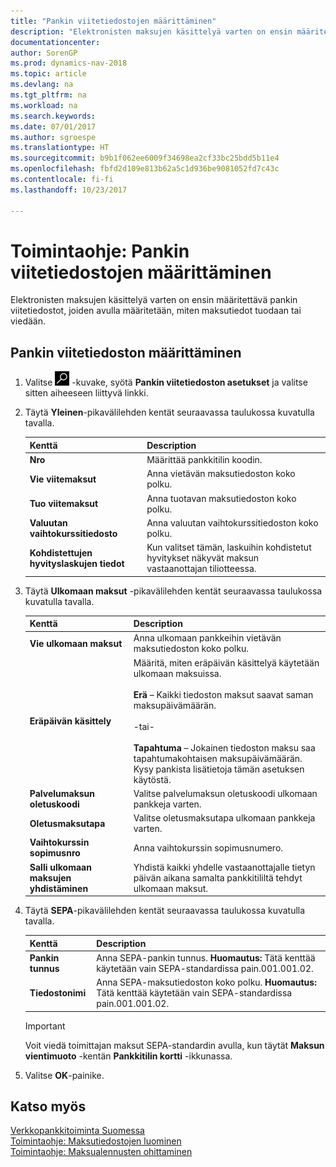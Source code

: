 ```yaml
---
title: "Pankin viitetiedostojen määrittäminen"
description: "Elektronisten maksujen käsittelyä varten on ensin määritettävä pankin viitetiedostot, joiden avulla määritetään, miten maksutiedot tuodaan tai viedään."
documentationcenter: 
author: SorenGP
ms.prod: dynamics-nav-2018
ms.topic: article
ms.devlang: na
ms.tgt_pltfrm: na
ms.workload: na
ms.search.keywords: 
ms.date: 07/01/2017
ms.author: sgroespe
ms.translationtype: HT
ms.sourcegitcommit: b9b1f062ee6009f34698ea2cf33bc25bdd5b11e4
ms.openlocfilehash: fbfd2d109e813b62a5c1d936be9081052fd7c43c
ms.contentlocale: fi-fi
ms.lasthandoff: 10/23/2017

---
```

# <a name="how-to-set-up-bank-reference-files"></a>Toimintaohje: Pankin viitetiedostojen määrittäminen
Elektronisten maksujen käsittelyä varten on ensin määritettävä pankin viitetiedostot, joiden avulla määritetään, miten maksutiedot tuodaan tai viedään.  

## <a name="to-set-up-a-bank-reference-file"></a>Pankin viitetiedoston määrittäminen  

1.  Valitse ![Etsi sivu tai raportti -kuvake](../../media/ui-search/search_small.png "Etsi sivu tai raportti -kuvake") -kuvake, syötä **Pankin viitetiedoston asetukset** ja valitse sitten aiheeseen liittyvä linkki.  
2.  Täytä **Yleinen**-pikavälilehden kentät seuraavassa taulukossa kuvatulla tavalla.  

    |Kenttä|Description|  
    |---------------------------------|---------------------------------------|  
    |**Nro**|Määrittää pankkitilin koodin.|  
    |**Vie viitemaksut**|Anna vietävän maksutiedoston koko polku.|  
    |**Tuo viitemaksut**|Anna tuotavan maksutiedoston koko polku.|  
    |**Valuutan vaihtokurssitiedosto**|Anna valuutan vaihtokurssitiedoston koko polku.|  
    |**Kohdistettujen hyvityslaskujen tiedot**|Kun valitset tämän, laskuihin kohdistetut hyvitykset näkyvät maksun vastaanottajan tiliotteessa.|  

3.  Täytä **Ulkomaan maksut** -pikavälilehden kentät seuraavassa taulukossa kuvatulla tavalla.  

    |Kenttä|Description|  
    |---------------------------------|---------------------------------------|  
    |**Vie ulkomaan maksut**|Anna ulkomaan pankkeihin vietävän maksutiedoston koko polku.|  
    |**Eräpäivän käsittely**|Määritä, miten eräpäivän käsittelyä käytetään ulkomaan maksuissa.<br /><br /> **Erä** – Kaikki tiedoston maksut saavat saman maksupäivämäärän.<br /><br /> -tai-<br /><br /> **Tapahtuma** – Jokainen tiedoston maksu saa tapahtumakohtaisen maksupäivämäärän. Kysy pankista lisätietoja tämän asetuksen käytöstä.|  
    |**Palvelumaksun oletuskoodi**|Valitse palvelumaksun oletuskoodi ulkomaan pankkeja varten.|  
    |**Oletusmaksutapa**|Valitse oletusmaksutapa ulkomaan pankkeja varten.|  
    |**Vaihtokurssin sopimusnro**|Anna vaihtokurssin sopimusnumero.|  
    |**Salli ulkomaan maksujen yhdistäminen**|Yhdistä kaikki yhdelle vastaanottajalle tietyn päivän aikana samalta pankkitililtä tehdyt ulkomaan maksut.|  

4.  Täytä **SEPA**-pikavälilehden kentät seuraavassa taulukossa kuvatulla tavalla.  

    |Kenttä|Description|  
    |---------------------------------|---------------------------------------|  
    |**Pankin tunnus**|Anna SEPA-pankin tunnus. **Huomautus:** Tätä kenttää käytetään vain SEPA-standardissa pain.001.001.02.|  
    |**Tiedostonimi**|Anna SEPA-maksutiedoston koko polku. **Huomautus:** Tätä kenttää käytetään vain SEPA-standardissa pain.001.001.02.|  

    > [!IMPORTANT]  
    >  Voit viedä toimittajan maksut SEPA-standardin avulla, kun täytät **Maksun vientimuoto** -kentän **Pankkitilin kortti** -ikkunassa.  

5.  Valitse **OK**-painike.  

## <a name="see-also"></a>Katso myös  
 [Verkkopankkitoiminta Suomessa](electronic-banking-in-finland.md)   
 [Toimintaohje: Maksutiedostojen luominen](how-to-generate-payment-files.md)   
 [Toimintaohje: Maksualennusten ohittaminen](how-to-disregard-payment-discounts.md)

